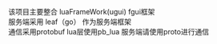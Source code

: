 
该项目主要整合 luaFrameWork(ugui)   fgui框架 <br/>
服务端采用 leaf（go） 作为服务端框架 <br/>
通信采用protobuf  lua层使用pb_lua 服务端请使用proto进行通信
